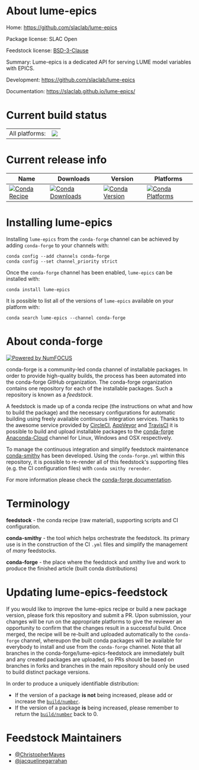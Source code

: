 About lume-epics
================

Home: https://github.com/slaclab/lume-epics

Package license: SLAC Open

Feedstock license: [BSD-3-Clause](https://github.com/conda-forge/lume-epics-feedstock/blob/master/LICENSE.txt)

Summary: Lume-epics is a dedicated API for serving LUME model variables with EPICS.

Development: https://github.com/slaclab/lume-epics

Documentation: https://slaclab.github.io/lume-epics/

Current build status
====================


<table><tr><td>All platforms:</td>
    <td>
      <a href="https://dev.azure.com/conda-forge/feedstock-builds/_build/latest?definitionId=11144&branchName=master">
        <img src="https://dev.azure.com/conda-forge/feedstock-builds/_apis/build/status/lume-epics-feedstock?branchName=master">
      </a>
    </td>
  </tr>
</table>

Current release info
====================

| Name | Downloads | Version | Platforms |
| --- | --- | --- | --- |
| [![Conda Recipe](https://img.shields.io/badge/recipe-lume--epics-green.svg)](https://anaconda.org/conda-forge/lume-epics) | [![Conda Downloads](https://img.shields.io/conda/dn/conda-forge/lume-epics.svg)](https://anaconda.org/conda-forge/lume-epics) | [![Conda Version](https://img.shields.io/conda/vn/conda-forge/lume-epics.svg)](https://anaconda.org/conda-forge/lume-epics) | [![Conda Platforms](https://img.shields.io/conda/pn/conda-forge/lume-epics.svg)](https://anaconda.org/conda-forge/lume-epics) |

Installing lume-epics
=====================

Installing `lume-epics` from the `conda-forge` channel can be achieved by adding `conda-forge` to your channels with:

```
conda config --add channels conda-forge
conda config --set channel_priority strict
```

Once the `conda-forge` channel has been enabled, `lume-epics` can be installed with:

```
conda install lume-epics
```

It is possible to list all of the versions of `lume-epics` available on your platform with:

```
conda search lume-epics --channel conda-forge
```


About conda-forge
=================

[![Powered by NumFOCUS](https://img.shields.io/badge/powered%20by-NumFOCUS-orange.svg?style=flat&colorA=E1523D&colorB=007D8A)](http://numfocus.org)

conda-forge is a community-led conda channel of installable packages.
In order to provide high-quality builds, the process has been automated into the
conda-forge GitHub organization. The conda-forge organization contains one repository
for each of the installable packages. Such a repository is known as a *feedstock*.

A feedstock is made up of a conda recipe (the instructions on what and how to build
the package) and the necessary configurations for automatic building using freely
available continuous integration services. Thanks to the awesome service provided by
[CircleCI](https://circleci.com/), [AppVeyor](https://www.appveyor.com/)
and [TravisCI](https://travis-ci.com/) it is possible to build and upload installable
packages to the [conda-forge](https://anaconda.org/conda-forge)
[Anaconda-Cloud](https://anaconda.org/) channel for Linux, Windows and OSX respectively.

To manage the continuous integration and simplify feedstock maintenance
[conda-smithy](https://github.com/conda-forge/conda-smithy) has been developed.
Using the ``conda-forge.yml`` within this repository, it is possible to re-render all of
this feedstock's supporting files (e.g. the CI configuration files) with ``conda smithy rerender``.

For more information please check the [conda-forge documentation](https://conda-forge.org/docs/).

Terminology
===========

**feedstock** - the conda recipe (raw material), supporting scripts and CI configuration.

**conda-smithy** - the tool which helps orchestrate the feedstock.
                   Its primary use is in the construction of the CI ``.yml`` files
                   and simplify the management of *many* feedstocks.

**conda-forge** - the place where the feedstock and smithy live and work to
                  produce the finished article (built conda distributions)


Updating lume-epics-feedstock
=============================

If you would like to improve the lume-epics recipe or build a new
package version, please fork this repository and submit a PR. Upon submission,
your changes will be run on the appropriate platforms to give the reviewer an
opportunity to confirm that the changes result in a successful build. Once
merged, the recipe will be re-built and uploaded automatically to the
`conda-forge` channel, whereupon the built conda packages will be available for
everybody to install and use from the `conda-forge` channel.
Note that all branches in the conda-forge/lume-epics-feedstock are
immediately built and any created packages are uploaded, so PRs should be based
on branches in forks and branches in the main repository should only be used to
build distinct package versions.

In order to produce a uniquely identifiable distribution:
 * If the version of a package **is not** being increased, please add or increase
   the [``build/number``](https://docs.conda.io/projects/conda-build/en/latest/resources/define-metadata.html#build-number-and-string).
 * If the version of a package **is** being increased, please remember to return
   the [``build/number``](https://docs.conda.io/projects/conda-build/en/latest/resources/define-metadata.html#build-number-and-string)
   back to 0.

Feedstock Maintainers
=====================

* [@ChristopherMayes](https://github.com/ChristopherMayes/)
* [@jacquelinegarrahan](https://github.com/jacquelinegarrahan/)


